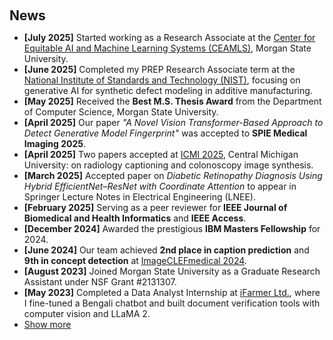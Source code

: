<h2 style="margin: 60px 0px 10px;">News</h2>

<ul>
  <li><strong>[July 2025]</strong> Started working as a Research Associate at the <a href="https://www.morgan.edu/center-for-equitable-ai-and-machine-learning-systems">Center for Equitable AI and Machine Learning Systems (CEAMLS)</a>, Morgan State University.</li>
  
  <li><strong>[June 2025]</strong> Completed my PREP Research Associate term at the <a href="https://www.nist.gov/additive-manufacturing">National Institute of Standards and Technology (NIST)</a>, focusing on generative AI for synthetic defect modeling in additive manufacturing.</li>

  <li><strong>[May 2025]</strong> Received the <strong>Best M.S. Thesis Award</strong> from the Department of Computer Science, Morgan State University.</li>

  <li><strong>[April 2025]</strong> Our paper <em>"A Novel Vision Transformer-Based Approach to Detect Generative Model Fingerprint"</em> was accepted to <strong>SPIE Medical Imaging 2025</strong>.</li>

  <li><strong>[April 2025]</strong> Two papers accepted at <a href="https://www.icmiconf.com/assets/docs/icmi2025_program.pdf">ICMI 2025</a>, Central Michigan University: on radiology captioning and colonoscopy image synthesis.</li>

  <li><strong>[March 2025]</strong> Accepted paper on <em>Diabetic Retinopathy Diagnosis Using Hybrid EfficientNet–ResNet with Coordinate Attention</em> to appear in Springer Lecture Notes in Electrical Engineering (LNEE).</li>

  <li><strong>[February 2025]</strong> Serving as a peer reviewer for <strong>IEEE Journal of Biomedical and Health Informatics</strong> and <strong>IEEE Access</strong>.</li>

  <li><strong>[December 2024]</strong> Awarded the prestigious <strong>IBM Masters Fellowship</strong> for 2024.</li>

  <li><strong>[June 2024]</strong> Our team achieved <strong>2nd place in caption prediction</strong> and <strong>9th in concept detection</strong> at <a href="https://www.imageclef.org/2024/medical/caption">ImageCLEFmedical 2024</a>.</li>

  <li><strong>[August 2023]</strong> Joined Morgan State University as a Graduate Research Assistant under NSF Grant #2131307.</li>

  <li><strong>[May 2023]</strong> Completed a Data Analyst Internship at <a href="https://ifarmer.asia/">iFarmer Ltd.</a>, where I fine-tuned a Bengali chatbot and built document verification tools with computer vision and LLaMA 2.</li>

  <li><a href="#" onclick="toggleVis(this); return false;">Show more</a></li>

  <div id="newsmore" style="display:none">
    <li><strong>[May 2022]</strong> Completed undergraduate degree with 75% tuition scholarship and a CGPA of 3.73 from North South University, Bangladesh.</li>
    <li><strong>[May 2022]</strong> Finished role as Teaching Assistant for Probability & Statistics and Physics II at North South University.</li>
  </div>
</ul>
